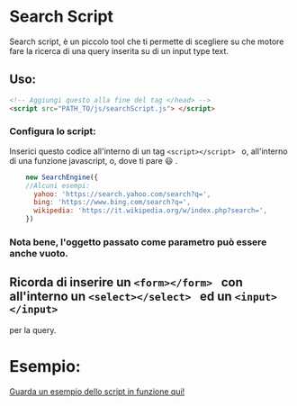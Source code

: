 # Search Script

Search script, è un piccolo tool che ti permette di scegliere su che motore fare la ricerca di una query inserita su di un input
type text.

## Uso:

```html
<!-- Aggiungi questo alla fine del tag </head> -->
<script src="PATH_TO/js/searchScript.js"> </script>
```

### Configura lo script:
Inserici questo codice all'interno di un tag ```<script></script> ``` o, all'interno di una funzione javascript, o, dove ti pare :smiley: .


```javascript
    new SearchEngine({
    //Alcuni esempi:
      yahoo: 'https://search.yahoo.com/search?q=',
      bing: 'https://www.bing.com/search?q=',
      wikipedia: 'https://it.wikipedia.org/w/index.php?search=',
    })
```

### Nota bene, l'oggetto passato come parametro può essere anche vuoto.

## Ricorda di inserire un ```<form></form> ``` con all'interno un ```<select></select> ``` ed un ```<input></input> ``` 
per la query.

# Esempio:
[Guarda un esempio dello script in funzione qui!](https://alessandrofrenna.github.io/searchScript/example/index.html)